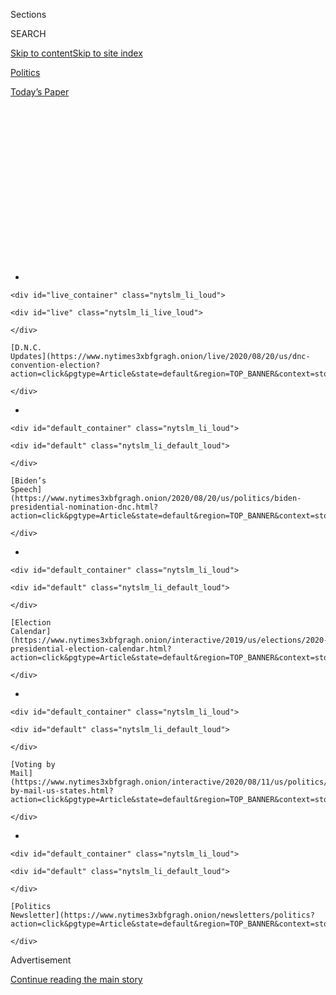 <div id="app">

<div>

<div>

<div>

<div class="NYTAppHideMasthead css-1q2w90k e1suatyy0">

<div class="section css-ui9rw0 e1suatyy2">

<div class="css-eph4ug er09x8g0">

<div class="css-6n7j50">

</div>

<span class="css-1dv1kvn">Sections</span>

<div class="css-10488qs">

<span class="css-1dv1kvn">SEARCH</span>

</div>

[Skip to content](#site-content)[Skip to site
index](#site-index)

</div>

<div id="masthead-section-label" class="css-1wr3we4 eaxe0e00">

[Politics](https://www.nytimes3xbfgragh.onion/section/politics)

</div>

<div class="css-10698na e1huz5gh0">

</div>

</div>

<div id="masthead-bar-one" class="section hasLinks css-15hmgas e1csuq9d3">

<div class="css-uqyvli e1csuq9d0">

</div>

<div class="css-1uqjmks e1csuq9d1">

</div>

<div class="css-9e9ivx">

[](https://myaccount.nytimes3xbfgragh.onion/auth/login?response_type=cookie&client_id=vi)

</div>

<div class="css-1bvtpon e1csuq9d2">

[Today’s
Paper](https://www.nytimes3xbfgragh.onion/section/todayspaper)

</div>

</div>

</div>

</div>

<div data-aria-hidden="false">

<div id="site-content" data-role="main">

<div>

<div class="css-1aor85t" style="opacity:0.000000001;z-index:-1;visibility:hidden">

<div class="css-1hqnpie">

<div class="css-epjblv">

<span class="css-17xtcya">[Politics](/section/politics)</span><span class="css-x15j1o">|</span><span class="css-fwqvlz">Kamala
Harris and Classmates Were Bused Across Berkeley. The Experience Changed
Them.</span>

</div>

<div class="css-k008qs">

<div class="css-1iwv8en">

<span class="css-18z7m18"></span>

<div>

</div>

</div>

<span class="css-1n6z4y">https://nyti.ms/2Ny6yIq</span>

<div class="css-1705lsu">

<div class="css-4xjgmj">

<div class="css-4skfbu" data-role="toolbar" data-aria-label="Social Media Share buttons, Save button, and Comments Panel with current comment count" data-testid="share-tools">

  - 
  - 
  - 
  - 
    
    <div class="css-6n7j50">
    
    </div>

  - 
  - 

</div>

</div>

</div>

</div>

</div>

</div>

<div class="css-13pd83m">

<div id="NYT_TOP_BANNER_REGION">

<div>

<div id="styln-elections-notifications-menu" class="section css-l08pwh interactive-content interactive-size-medium">

<div class="css-17ih8de interactive-body">

<div class="nytslm_innerContainer" data-aria-live="polite">

<div class="nytslm_title">

</div>

  - 
    
    <div id="live_container" class="nytslm_li_loud">
    
    <div id="live" class="nytslm_li_live_loud">
    
    </div>
    
    [D.N.C.
    Updates](https://www.nytimes3xbfgragh.onion/live/2020/08/20/us/dnc-convention-election?action=click&pgtype=Article&state=default&region=TOP_BANNER&context=storylines_menu)
    
    </div>

  - 
    
    <div id="default_container" class="nytslm_li_loud">
    
    <div id="default" class="nytslm_li_default_loud">
    
    </div>
    
    [Biden’s
    Speech](https://www.nytimes3xbfgragh.onion/2020/08/20/us/politics/biden-presidential-nomination-dnc.html?action=click&pgtype=Article&state=default&region=TOP_BANNER&context=storylines_menu)
    
    </div>

  - 
    
    <div id="default_container" class="nytslm_li_loud">
    
    <div id="default" class="nytslm_li_default_loud">
    
    </div>
    
    [Election
    Calendar](https://www.nytimes3xbfgragh.onion/interactive/2019/us/elections/2020-presidential-election-calendar.html?action=click&pgtype=Article&state=default&region=TOP_BANNER&context=storylines_menu)
    
    </div>

  - 
    
    <div id="default_container" class="nytslm_li_loud">
    
    <div id="default" class="nytslm_li_default_loud">
    
    </div>
    
    [Voting by
    Mail](https://www.nytimes3xbfgragh.onion/interactive/2020/08/11/us/politics/vote-by-mail-us-states.html?action=click&pgtype=Article&state=default&region=TOP_BANNER&context=storylines_menu)
    
    </div>

  - 
    
    <div id="default_container" class="nytslm_li_loud">
    
    <div id="default" class="nytslm_li_default_loud">
    
    </div>
    
    [Politics
    Newsletter](https://www.nytimes3xbfgragh.onion/newsletters/politics?action=click&pgtype=Article&state=default&region=TOP_BANNER&context=storylines_menu)
    
    </div>

</div>

</div>

</div>

</div>

</div>

</div>

<div id="top-wrapper" class="css-1sy8kpn">

<div id="top-slug" class="css-l9onyx">

Advertisement

</div>

[Continue reading the main
story](#after-top)

<div class="ad top-wrapper" style="text-align:center;height:100%;display:block;min-height:250px">

<div id="top" class="place-ad" data-position="top" data-size-key="top">

</div>

</div>

<div id="after-top">

</div>

</div>

<div id="sponsor-wrapper" class="css-1hyfx7x">

<div id="sponsor-slug" class="css-19vbshk">

Supported by

</div>

[Continue reading the main
story](#after-sponsor)

<div id="sponsor" class="ad sponsor-wrapper" style="text-align:center;height:100%;display:block">

</div>

<div id="after-sponsor">

</div>

</div>

<div class="css-1vkm6nb ehdk2mb0">

# Kamala Harris and Classmates Were Bused Across Berkeley. The Experience Changed Them.

</div>

<div class="css-79elbk" data-testid="photoviewer-wrapper">

<div class="css-z3e15g" data-testid="photoviewer-wrapper-hidden">

</div>

<div class="css-1a48zt4 ehw59r15" data-testid="photoviewer-children">

![<span class="css-16f3y1r e13ogyst0" data-aria-hidden="true">Students
boarded a school bus in Berkeley, Calif., in 1970. Students, including a
young Kamala Harris, were bused to different neighborhoods in an effort
to racially integrate the city’s
schools.</span><span class="css-cnj6d5 e1z0qqy90" itemprop="copyrightHolder"><span class="css-1ly73wi e1tej78p0">Credit...</span><span><span>Associated
Press</span></span></span>](https://static01.graylady3jvrrxbe.onion/images/2019/06/30/us/politics/30BERKELEY1/merlin_157269288_0f999406-b851-474b-9dfa-62ee200c15f1-articleLarge.jpg?quality=75&auto=webp&disable=upscale)

</div>

</div>

<div class="css-xt80pu e12qa4dv0">

<div class="css-18e8msd">

<div class="css-vp77d3 epjyd6m0">

<div class="css-1baulvz">

By [<span class="css-1baulvz last-byline" itemprop="name">Nellie
Bowles</span>](https://www.nytimes3xbfgragh.onion/by/nellie-bowles)

</div>

</div>

  - June 30,
    2019

  - 
    
    <div class="css-4xjgmj">
    
    <div class="css-d8bdto" data-role="toolbar" data-aria-label="Social Media Share buttons, Save button, and Comments Panel with current comment count" data-testid="share-tools">
    
      - 
      - 
      - 
      - 
        
        <div class="css-6n7j50">
        
        </div>
    
      - 
      - 
    
    </div>
    
    </div>

</div>

</div>

<div class="section meteredContent css-1r7ky0e" name="articleBody" itemprop="articleBody">

<div class="css-1fanzo5 StoryBodyCompanionColumn">

<div class="css-53u6y8">

BERKELEY, Calif. — In 1967, the superintendent of the Berkeley, Calif.,
school district had resolved to desegregate the city schools. “We will
set an example for all the cities of America,” he wrote in a report
called “Integration: A Plan for Berkeley,” which he presented to the
Berkeley Board of Education. “The children of Berkeley will grow in a
community where justice is part of their pattern of life,” the report
stated.

Several years later, a young girl named Kamala Harris, the daughter of
an Indian mother and a Jamaican father, boarded a school bus — part of
that school integration program that would change her, the city and the
country’s conversation about racial politics.

“There was a little girl in California who was part of the second class
to integrate her public schools, and she was bused to school every day,
and that little girl was me,” Ms. Harris, now a senator and candidate
for president, said on Thursday evening onstage at the [Democratic
debate](https://www.nytimes3xbfgragh.onion/news-event/democratic-debates).
She was directly addressing former Vice President Joseph R. Biden Jr.,
and what she described as his history of opposition to mandatory busing.

In that moment, Ms. Harris invoked a complex part of American history,
and the way cities tried to address how segregated the country’s
classrooms remained more than a decade after Brown v. Board of Education
was decided. She also made plain how the conversation about integration
that took place in Washington and in cities around the nation directly
affected the life of a first grader on a school bus. She and her peers
played hand-clapping games to pass the time, one classmate remembered,
aware that their bus ride took them to a neighborhood different from
theirs, but not that it was something a superintendent had to fight for.

</div>

</div>

<div class="css-1fanzo5 StoryBodyCompanionColumn">

<div class="css-53u6y8">

*\[Make sense of the people, issues and ideas* *[shaping American
politics with our
newsletter.](https://www.nytimes3xbfgragh.onion/newsletters/politics?smid=rd?action=click&module=Intentional&pgtype=Article)\]*

Students who attended Berkeley public schools during the early years of
the integration effort recall the experience as a defining one for them.

“Racism didn’t go away because we were bused,” said Doris Alkebulan, 58,
who was part of the initial group of black students in Berkeley to be
bused to a majority white school. “What about play dates? Were you going
to be invited to the birthday party? Would you be chosen for the team?”

She remembered that kids would say, “Oh we can’t play with you” and
explain the reason with a racial slur.

“I didn’t even know I was black until then,” Ms. Alkebulan said.

Ms. Alkebulan said that the experience profoundly shaped her life and
that it was emotional watching Ms. Harris call upon that history. “She
got it right,” Ms. Alkebulan said.

If Mr. Biden represents a more moderate vision of the Democratic Party,
Ms. Harris onstage at the debate reflected on a time in Berkeley history
when moderate politics were falling apart. Though the city was a
microcosm of seismic political changes in the country as a whole,
including antiwar sentiment and free speech activism, one major catalyst
for transformation was school busing. As white families who opposed
busing left town for the suburbs in 1967, they gave way to an insurgent
new left.

</div>

</div>

<div class="css-1fanzo5 StoryBodyCompanionColumn">

<div class="css-53u6y8">

“Busing was really when Berkeley split and became leftist because a lot
of people who couldn’t handle that change, they left,” said Jef Findley,
a librarian at the Berkeley Public Library specializing in city history,
who helped make [an oral history of the city’s busing and
desegregation](https://www.youtube.com/results?q=berkeley+public+desegregation).
“The moderate, pro-business rightist town became a leftist town.”

</div>

</div>

<div class="css-79elbk" data-testid="photoviewer-wrapper">

<div class="css-z3e15g" data-testid="photoviewer-wrapper-hidden">

</div>

<div class="css-1a48zt4 ehw59r15" data-testid="photoviewer-children">

![<span class="css-16f3y1r e13ogyst0" data-aria-hidden="true">Kamala
Harris, left, with her sister and mother outside their home in Berkeley
in 1970, in a photo provided by her
campaign.</span><span class="css-cnj6d5 e1z0qqy90" itemprop="copyrightHolder"><span class="css-1ly73wi e1tej78p0">Credit...</span><span>Associated
Press</span></span>](https://static01.graylady3jvrrxbe.onion/images/2019/07/01/reader-center/01BERKELEYpageone/01BERKELEYpageone-articleLarge.jpg?quality=75&auto=webp&disable=upscale)

</div>

</div>

<div class="css-1fanzo5 StoryBodyCompanionColumn">

<div class="css-53u6y8">

Carole Porter, 55, who now works in information technology, lived around
the corner from Ms. Harris. The two girls took the bus up the hill from
the middle-class Berkeley flats where they lived to Thousand Oaks, a
school in the white, more affluent Berkeley hills. Ms. Porter recalled
that the ride took about 40 minutes.

Ms. Harris attended a Montessori school for kindergarten and joined Ms.
Porter at Thousand Oaks in first grade. During the debate, she described
herself as “part of the second class to integrate her public schools,”
and her classmates were the second group of kindergartners to be bused
to schools outside their neighborhoods. A campaign spokeswoman confirmed
that Ms. Harris joined the class in 1970, her first grade year, which
was the third year of integration. The school had been 2.5 percent black
in 1963. In 1969, it was 40.2 percent black as a result of
integration.

<div id="NYT_MAIN_CONTENT_1_REGION" class="css-9tf9ac">

<div>

<div id="styln-nfldraft-updates-block" class="section interactive-content interactive-size-medium css-1ftcdic">

<div class="css-17ih8de interactive-body">

<div id="styln-briefing-block">

<div class="briefing-block-header-section">

# [Latest Updates: 2020 Election](https://www.nytimes3xbfgragh.onion/live/2020/08/19/us/dnc-convention-election?action=click&pgtype=Article&state=default&region=MAIN_CONTENT_1&context=storylines_live_updates)

</div>

<div class="briefing-block-lb-items">

<div class="briefing-block-update-time">

[7h
ago](https://www.nytimes3xbfgragh.onion/live/2020/08/19/us/dnc-convention-election?action=click&pgtype=Article&state=default&region=MAIN_CONTENT_1&context=storylines_live_updates#night-3-featured-more-policy-a-focus-on-women-and-a-full-throated-rejection-of-trump-by-his-predecessor)

</div>

<div>

[Night 3 featured more policy, a focus on women and a full-throated
rejection of Trump by his
predecessor.](https://www.nytimes3xbfgragh.onion/live/2020/08/19/us/dnc-convention-election?action=click&pgtype=Article&state=default&region=MAIN_CONTENT_1&context=storylines_live_updates#night-3-featured-more-policy-a-focus-on-women-and-a-full-throated-rejection-of-trump-by-his-predecessor)

</div>

<div class="briefing-block-update-time">

[9h
ago](https://www.nytimes3xbfgragh.onion/live/2020/08/19/us/dnc-convention-election?action=click&pgtype=Article&state=default&region=MAIN_CONTENT_1&context=storylines_live_updates#trump-live-tweeted-obamas-speech-tonight-hell-appear-on-fox-news-right-before-bidens-tomorrow)

</div>

<div>

[Trump live-tweeted Obama’s speech tonight. He’ll appear on Fox News
right before Biden’s
tomorrow.](https://www.nytimes3xbfgragh.onion/live/2020/08/19/us/dnc-convention-election?action=click&pgtype=Article&state=default&region=MAIN_CONTENT_1&context=storylines_live_updates#trump-live-tweeted-obamas-speech-tonight-hell-appear-on-fox-news-right-before-bidens-tomorrow)

</div>

<div class="briefing-block-update-time">

[9h
ago](https://www.nytimes3xbfgragh.onion/live/2020/08/19/us/dnc-convention-election?action=click&pgtype=Article&state=default&region=MAIN_CONTENT_1&context=storylines_live_updates#advocates-for-domestic-violence-survivors-praised-biden-in-a-video)

</div>

<div>

[Advocates for domestic violence survivors praised Biden in a
video.](https://www.nytimes3xbfgragh.onion/live/2020/08/19/us/dnc-convention-election?action=click&pgtype=Article&state=default&region=MAIN_CONTENT_1&context=storylines_live_updates#advocates-for-domestic-violence-survivors-praised-biden-in-a-video)

</div>

</div>

<div class="briefing-block-footer">

<div class="briefing-block-footer-meta">

[See more
updates](https://www.nytimes3xbfgragh.onion/live/2020/08/19/us/dnc-convention-election?action=click&pgtype=Article&state=default&region=MAIN_CONTENT_1&context=storylines_live_updates)

</div>

</div>

</div>

</div>

</div>

</div>

</div>

Ms. Porter, who has donated to Ms. Harris’s campaign, remembered her
former classmate as a responsible student who was being raised by a
single mother.

They played games like “Miss Mary Mack” and cat’s cradle and discussed
recess plans, Ms. Porter said. She remembered the neighborhood the two
girls shared as a lower-middle class area full of working people.

“It was very diverse — we had a United Nations in our neighborhood,” Ms.
Porter, who is black, said. “Busing gave us opportunities to leave our
neighborhood and see affluence.”

</div>

</div>

<div class="css-1fanzo5 StoryBodyCompanionColumn">

<div class="css-53u6y8">

Most Americans at the time were in favor of integration, but [few
thought busing was the best
method](https://www.nytimes3xbfgragh.onion/1973/09/09/archives/gallup-finds-few-favor-busing-for-integration.html),
according to a 1973 Gallup poll. Given alternatives like low-income
housing in middle-income areas or changed school boundaries, only 9
percent of blacks said they preferred busing, and just 5 percent of
whites did.

Approval of busing largely broke along racial lines, though opposition
was often framed around mandatory busing, or rules set at the national
level, rather than on integration itself. Mr. Biden expressed a version
of that
[view](https://www.nytimes3xbfgragh.onion/2019/06/28/us/politics/joe-biden-busing-kamala-harris.html)
at the debate last week.

“I did not oppose busing in America,” Mr. Biden responded to Ms. Harris.
“What I opposed is busing ordered by the Department of Education. That’s
what I opposed.”

*\[*[*What we know about Joe Biden and
busing.*](https://www.nytimes3xbfgragh.onion/2019/06/28/us/politics/joe-biden-busing-kamala-harris.html)*\]*

Across the country in the 1970s, courts were ordering schools to
desegregate. In Boston, thousands of whites marched carrying American
and Irish flags [to protest court-ordered
desegregation](https://www.nytimes3xbfgragh.onion/1975/10/28/archives/boston-whites-march-in-busing-protest.html).
In Los Angeles voters [recalled the school board
president](https://www.latimes.com/local/lanow/la-me-busing-schools-los-angeles-harris-biden-20190628-story.html).

Berkeley was different. The opposition to integration in Berkeley was
quieter. An [attempt to
recall](https://www.berkeleyschools.net/2018/12/50th-anniversary-of-berkeleys-pioneering-busing-plan-for-school-integration/)
the school board failed.

School segregation in Berkeley had never been enforced by law in the
first place. There were [neighborhoods where black families could not
buy
houses](https://www.berkeleyside.com/2018/09/20/redlining-the-history-of-berkeleys-segregated-neighborhoods),
a tactic known as redlining, and each neighborhood had its own schools,
leading to de facto
segregation.

</div>

</div>

<div class="css-79elbk" data-testid="photoviewer-wrapper">

<div class="css-z3e15g" data-testid="photoviewer-wrapper-hidden">

</div>

<div class="css-1a48zt4 ehw59r15" data-testid="photoviewer-children">

<div class="css-1xdhyk6 erfvjey0">

<span class="css-1ly73wi e1tej78p0">Image</span>

<div class="css-zjzyr8">

<div data-testid="lazyimage-container" style="height:257.77777777777777px">

</div>

</div>

</div>

<span class="css-16f3y1r e13ogyst0" data-aria-hidden="true">Ms. Harris
confronted former Vice President Joseph R. Biden Jr. about his history
of opposing busing at the Democratic debate on
Thursday.</span><span class="css-cnj6d5 e1z0qqy90" itemprop="copyrightHolder"><span class="css-1ly73wi e1tej78p0">Credit...</span><span>Doug
Mills/The New York Times</span></span>

</div>

</div>

<div class="css-1fanzo5 StoryBodyCompanionColumn">

<div class="css-53u6y8">

The city’s flat western side, where Ms. Harris lived as a child, was
generally black, while the eastern hills were white.

</div>

</div>

<div class="css-1fanzo5 StoryBodyCompanionColumn">

<div class="css-53u6y8">

Nor did the federal government have to step in to force integration:
Berkeley’s comprehensive two-way busing program was undertaken by the
school board voluntarily, and it was the first large city to do so when
the program began in 1968.

After Ms. Harris spoke about her elementary school experience on
Thursday, conspiracy theorists quickly sprung on the story, arguing that
Berkeley’s schools were never segregated because some black students
attended Ms. Harris’s predominantly white school before busing began.
The district put out [a statement on Friday supporting Ms. Harris’s
account](https://www.berkeleyschools.net/2019/06/the-history-of-integration-in-berkeley-elementary-schools-and-senator-harris/).

“Our elementary schools,” the district’s statement said, “reflected the
racial composition of our neighborhoods, which like many neighborhoods
across America reflected the history of segregation stemming from
policies which restricted the opportunities of nonwhite residents.”

*\[Want to keep up with everything happening in California?* [*Sign up
to get California
Today*](https://www.nytimes3xbfgragh.onion/newsletters/california-today)
*delivered to your inbox.\]*

The late 1960s and early 1970s in Berkeley was a time flush with
idealism, and advocates envisioned school integration ushering in a new,
better society.

“We will not fail here,” the superintendent wrote in his integration
report. “Where else would there be hope of success if there were failure
here, in Berkeley?”

</div>

</div>

<div class="css-1fanzo5 StoryBodyCompanionColumn">

<div class="css-53u6y8">

Harold Williams, 61, was at a predominantly black school when white
students started being bused in, changing the demographics from 26
percent white to 47 percent white.

“It had a very positive impact on me,” said Mr. Williams, who is black
and now lives in Charlotte, N.C. “For Kamala, or for anyone who went
through it, I think it puts them in a position to have a lot of
empathy.”

Other students felt they were sometimes fending for themselves in a
complicated new dynamic.

“We were all just kids trying to figure it out on our own,” said Ned
Garrett, 60, who is white and was bused to a black school in West
Berkeley. “It stuck with me. I try to tell my kids now, ‘Don’t make
assumptions, always give people a chance to show who they are.’”

Tucked away in the Berkeley Public Library are the city’s archives of
the era. There in big folders are stacks of newspaper clippings. Those
who opposed busing said they were worried about bus safety, travel
times, neighborhood integrity and school district
costs.

</div>

</div>

<div class="css-79elbk" data-testid="photoviewer-wrapper">

<div class="css-z3e15g" data-testid="photoviewer-wrapper-hidden">

</div>

<div class="css-1a48zt4 ehw59r15" data-testid="photoviewer-children">

<div class="css-1xdhyk6 erfvjey0">

<span class="css-1ly73wi e1tej78p0">Image</span>

<div class="css-zjzyr8">

<div data-testid="lazyimage-container" style="height:257.77777777777777px">

</div>

</div>

</div>

<span class="css-16f3y1r e13ogyst0" data-aria-hidden="true">Ms. Harris
has argued that school integration is one of the reasons she was able to
become a
senator.</span><span class="css-cnj6d5 e1z0qqy90" itemprop="copyrightHolder"><span class="css-1ly73wi e1tej78p0">Credit...</span><span>Erin
Schaff for The New York Times</span></span>

</div>

</div>

<div class="css-1fanzo5 StoryBodyCompanionColumn">

<div class="css-53u6y8">

“To force total mixing in schools is neither constructive nor effective;
individual families should have an option as to where their children go
to school — and this applies to all races,” a group of Berkeley
residents wrote in an open letter to the superintendent on Sept. 19,
1967.

“Berkeley was going too hard, and I don’t think they got it right a lot
of the time,” said Mike Davisson, 61, who is white and was in fifth
grade when he began being bused to a different elementary school. “It
was scary and hard for the black kids as well as the white kids, but
overall, in the end, it worked out.”

</div>

</div>

<div class="css-1fanzo5 StoryBodyCompanionColumn">

<div class="css-53u6y8">

Along with integrating the students, the school district embarked on an
effort to hire more black teachers.

Lynn Sherrell, 78, taught sixth grade the first year of integration.

“Among the black and white teachers there tended to be a division, and
there was lunchroom segregation,” Ms. Sherrell, who is white, said. “It
got ugly.”

Black faculty members were meeting separately, she said, and white
teachers felt left out.

But she and her friends believed a better, less racially tense future
was ahead, Ms. Sherrell said. Sometimes now she is less sure.

“It was one of the primary elements of my life and my career,” said Ms.
Sherrell, who later became a tax lawyer. “We’re so much wondering now —
did it do anything? Did it do any good? Was it just a big waste?”

Berkeley voted to phase out its original busing program in 1994, but
still has integration initiatives in place. Busing has largely been seen
[as a failed
effort](https://www.nytimes3xbfgragh.onion/1975/12/21/archives/busing-the-solution-that-has-failed-to-solve.html):
Across the country today, schools are still segregated, and [the number
of intensely segregated schools is
growing](https://www.nytimes3xbfgragh.onion/2019/05/10/us/threatening-the-future-the-high-stakes-of-deepening-school-segregation.html?action=click&module=News&pgtype=Homepage).

Ms. Harris has argued that school integration is one of the reasons she
was able to become a senator. During the Supreme Court confirmation
hearings for Brett M. Kavanaugh, during which[Ms. Harris grilled the
future
justice](https://www.nytimes3xbfgragh.onion/2018/09/06/us/politics/kavanaugh-hearings-kamala-harris-cory-booker.html),
she also wrote about her own life.

“I wouldn’t be part of Kavanaugh’s confirmation hearings had Chief
Justice Warren not been on the Supreme Court to lead the unanimous
decision in Brown v. Board,” [Ms. Harris posted on Twitter in
September 2018](https://twitter.com/kamalaharris/status/1038952698438197250?lang=en).
“Had someone else been there, I may not have become a U.S. Senator. I
know the impact one Justice can have.”

</div>

</div>

<div class="css-1fanzo5 StoryBodyCompanionColumn">

<div class="css-53u6y8">

Now, Berkeley is a wealthier and whiter town than when Ms. Harris was
growing up. In 1970, the city was [23 percent
black](http://www.bayareacensus.ca.gov/cities/Berkeley70.htm); today it
is [only 10 percent
black](http://www.bayareacensus.ca.gov/cities/Berkeley.htm). The median
sale price for a two-bedroom apartment is $1.2 million, up from $682,500
just five years ago, according to the real estate listings site Trulia.
Many of the historically black neighborhoods have been gentrified.

Ms. Alkebulan, who was bused to an integrated elementary school, went on
to become a civil engineer, but it was housing prices that drove her out
of Berkeley. She moved to Sacramento.

“I can live in Sacramento a lot better than I can in Berkeley, so we
moved,” Ms. Alkebulan said. “And then we could afford to send our sons
to private
school.”

</div>

</div>

</div>

<div>

</div>

<div>

</div>

<div id="NYT_BELOW_MAIN_CONTENT_REGION">

<div>

<div id="STLYN_guide_v1_STYLN_guide_a" class="section css-l08pwh interactive-content interactive-size-medium">

<div class="css-17ih8de interactive-body">

<div class="g-story g-freebird g-max-limit" data-preview-slug="styln-scroll-guide">

</div>

<div id="g-electionguide-id" class="g-electionguide">

<div class="g-electionguide-container">

<div class="g-electionguide-wrapper">

<div class="g-electionguide-logo">

</div>

# Our 2020 Election Guide

Updated Aug. 20, 2020

  - 
    
    -----
    
    ## Convention Recap
    
      - Joe Biden accepted the Democratic nomination, urging Americans
        to have faith that they could [“overcome this season of
        darkness.”](https://www.nytimes3xbfgragh.onion/2020/08/20/us/politics/Joe-Biden-accepts-democratic-nomination.html?action=click&pgtype=Article&state=default&region=BELOW_MAIN_CONTENT&context=storylines_guide)

  - 
    
    -----
    
    ## News Analysis
    
      - Looming over Mr. Biden’s nomination was the ever-present shadow
        of another man who’s poised to dominate the campaign: [Donald J.
        Trump](https://www.nytimes3xbfgragh.onion/2020/08/20/us/politics/biden-dnc-speech-trump.html?action=click&pgtype=Article&state=default&region=BELOW_MAIN_CONTENT&context=storylines_guide).

  - 
    
    -----
    
    ## Keep Up With Our Coverage
    
      - Get an
        [email](https://www.nytimes3xbfgragh.onion/newsletters/politics?action=click&pgtype=Article&state=default&region=BELOW_MAIN_CONTENT&context=storylines_guide)
        recapping the day’s news
    
    <!-- end list -->
    
      - Download our mobile app on
        [iOS](https://apps.apple.com/us/app/nytimes/id284862083?ls=1&mat_click_id=5c79ae7455014fd1bd66b5610c05b8f2-20191112-16948&referrer=mat_click_id%3D5c79ae7455014fd1bd66b5610c05b8f2-20191112-16948%26link_click_id%3D722930677036718082)
        and
        [Android](http://a.localytics.com/android?id=com.nytimes.android&referrer=utm_source%3Dother_nyt_mobile_web%26utm_medium%3DWeb%2520page%26utm_term%3DGeneral%2520Mobile%2520Page%26utm_campaign%3DNYT%2520Mobile%2520General%2520Page)
        and turn on Breaking News and Politics alerts

</div>

</div>

</div>

</div>

</div>

</div>

</div>

<div>

</div>

<div>

<div id="bottom-wrapper" class="css-1ede5it">

<div id="bottom-slug" class="css-l9onyx">

Advertisement

</div>

[Continue reading the main
story](#after-bottom)

<div id="bottom" class="ad bottom-wrapper" style="text-align:center;height:100%;display:block;min-height:90px">

</div>

<div id="after-bottom">

</div>

</div>

</div>

</div>

</div>

## Site Index

<div>

</div>

## Site Information Navigation

  - [© <span>2020</span> <span>The New York Times
    Company</span>](https://help.nytimes3xbfgragh.onion/hc/en-us/articles/115014792127-Copyright-notice)

<!-- end list -->

  - [NYTCo](https://www.nytco.com/)
  - [Contact
    Us](https://help.nytimes3xbfgragh.onion/hc/en-us/articles/115015385887-Contact-Us)
  - [Work with us](https://www.nytco.com/careers/)
  - [Advertise](https://nytmediakit.com/)
  - [T Brand Studio](http://www.tbrandstudio.com/)
  - [Your Ad
    Choices](https://www.nytimes3xbfgragh.onion/privacy/cookie-policy#how-do-i-manage-trackers)
  - [Privacy](https://www.nytimes3xbfgragh.onion/privacy)
  - [Terms of
    Service](https://help.nytimes3xbfgragh.onion/hc/en-us/articles/115014893428-Terms-of-service)
  - [Terms of
    Sale](https://help.nytimes3xbfgragh.onion/hc/en-us/articles/115014893968-Terms-of-sale)
  - [Site
    Map](https://spiderbites.nytimes3xbfgragh.onion)
  - [Help](https://help.nytimes3xbfgragh.onion/hc/en-us)
  - [Subscriptions](https://www.nytimes3xbfgragh.onion/subscription?campaignId=37WXW)

</div>

</div>

</div>

</div>
